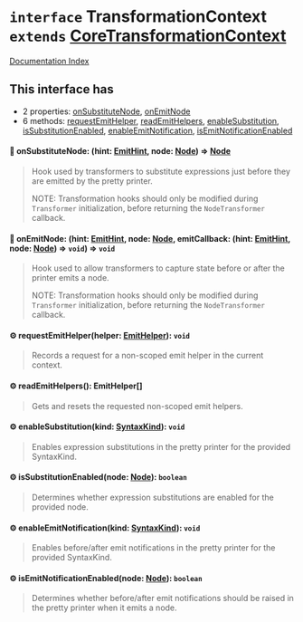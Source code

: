 # `interface` TransformationContext `extends` [CoreTransformationContext](../interface.CoreTransformationContext/README.md)

[Documentation Index](../README.md)

## This interface has

- 2 properties:
[onSubstituteNode](#-onsubstitutenode-hint-emithint-node-node--node),
[onEmitNode](#-onemitnode-hint-emithint-node-node-emitcallback-hint-emithint-node-node--void--void)
- 6 methods:
[requestEmitHelper](#-requestemithelperhelper-emithelper-void),
[readEmitHelpers](#-reademithelpers-emithelper),
[enableSubstitution](#-enablesubstitutionkind-syntaxkind-void),
[isSubstitutionEnabled](#-issubstitutionenablednode-node-boolean),
[enableEmitNotification](#-enableemitnotificationkind-syntaxkind-void),
[isEmitNotificationEnabled](#-isemitnotificationenablednode-node-boolean)


#### 📄 onSubstituteNode: (hint: [EmitHint](../enum.EmitHint/README.md), node: [Node](../interface.Node/README.md)) => [Node](../interface.Node/README.md)

> Hook used by transformers to substitute expressions just before they
> are emitted by the pretty printer.
> 
> NOTE: Transformation hooks should only be modified during `Transformer` initialization,
> before returning the `NodeTransformer` callback.



#### 📄 onEmitNode: (hint: [EmitHint](../enum.EmitHint/README.md), node: [Node](../interface.Node/README.md), emitCallback: (hint: [EmitHint](../enum.EmitHint/README.md), node: [Node](../interface.Node/README.md)) => `void`) => `void`

> Hook used to allow transformers to capture state before or after
> the printer emits a node.
> 
> NOTE: Transformation hooks should only be modified during `Transformer` initialization,
> before returning the `NodeTransformer` callback.



#### ⚙ requestEmitHelper(helper: [EmitHelper](../type.EmitHelper/README.md)): `void`

> Records a request for a non-scoped emit helper in the current context.



#### ⚙ readEmitHelpers(): EmitHelper\[]

> Gets and resets the requested non-scoped emit helpers.



#### ⚙ enableSubstitution(kind: [SyntaxKind](../enum.SyntaxKind/README.md)): `void`

> Enables expression substitutions in the pretty printer for the provided SyntaxKind.



#### ⚙ isSubstitutionEnabled(node: [Node](../interface.Node/README.md)): `boolean`

> Determines whether expression substitutions are enabled for the provided node.



#### ⚙ enableEmitNotification(kind: [SyntaxKind](../enum.SyntaxKind/README.md)): `void`

> Enables before/after emit notifications in the pretty printer for the provided
> SyntaxKind.



#### ⚙ isEmitNotificationEnabled(node: [Node](../interface.Node/README.md)): `boolean`

> Determines whether before/after emit notifications should be raised in the pretty
> printer when it emits a node.



